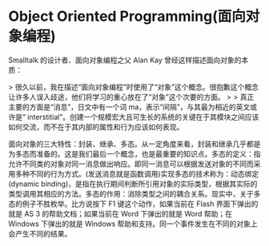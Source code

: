 # Object Oriented Programming(面向对象编程)

Smalltalk 的设计者、面向对象编程之父 Alan Kay 曾经这样描述面向对象的本质：

&gt; 很久以前，我在描述“面向对象编程”时使用了“对象”这个概念。很抱歉这个概念让许多人误入歧途，他们将学习的重心放在了“对象”这个次要的方面。 &gt; &gt; 真正主要的方面是“消息”，日文中有一个词 ma，表示“间隔”，与其最为相近的英文或许是“ interstitial”。创建一个规模宏大且可生长的系统的关键在于其模块之间应该如何交流，而不在于其内部的属性和行为应该如何表现。

面向对象的三大特性：封装、继承、多态。从一定角度来看，封装和继承几乎都是为多态而准备的。这是我们最后一个概念，也是最重要的知识点。多态的定义：指允许不同类的对象对同一消息做出响应。即同一消息可以根据发送对象的不同而采用多种不同的行为方式。(发送消息就是函数调用)实现多态的技术称为：动态绑定(dynamic binding)，是指在执行期间判断所引用对象的实际类型，根据其实际的类型调用其相应的方法。多态的作用：消除类型之间的耦合关系。现实中，关于多态的例子不胜枚举。比方说按下 F1 键这个动作，如果当前在 Flash 界面下弹出的就是 AS 3 的帮助文档；如果当前在 Word 下弹出的就是 Word 帮助；在 Windows 下弹出的就是 Windows 帮助和支持。同一个事件发生在不同的对象上会产生不同的结果。